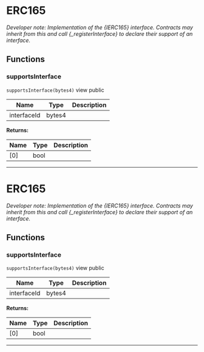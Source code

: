 

# ERC165



*Developer note: Implementation of the {IERC165} interface.
Contracts may inherit from this and call {_registerInterface} to declare
their support of an interface.*




## Functions
### supportsInterface


`supportsInterface(bytes4)` view public





| Name | Type | Description |
| ---- | ---- | ----------- |
| interfaceId | bytes4 |  |

**Returns:**

| Name | Type | Description |
| ---- | ---- | ----------- |
| [0] | bool |  |



---




# ERC165



*Developer note: Implementation of the {IERC165} interface.
Contracts may inherit from this and call {_registerInterface} to declare
their support of an interface.*




## Functions
### supportsInterface


`supportsInterface(bytes4)` view public





| Name | Type | Description |
| ---- | ---- | ----------- |
| interfaceId | bytes4 |  |

**Returns:**

| Name | Type | Description |
| ---- | ---- | ----------- |
| [0] | bool |  |



---



